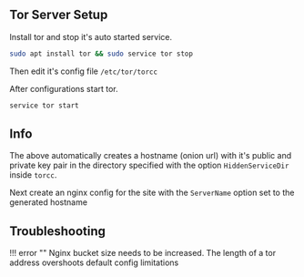 ## Tor Server Setup

Install tor and stop it's auto started service.
``` bash
sudo apt install tor && sudo service tor stop
```


Then edit it's config file `/etc/tor/torcc`

After configurations start tor.
``` bash
service tor start
```


## Info

The above automatically creates a hostname (onion url) with it's public and private key pair in the directory specified with the option `HiddenServiceDir` inside `torcc`.

Next create an nginx config for the site with the `ServerName` option set to the generated hostname

## Troubleshooting

!!! error ""
    Nginx bucket size needs to be increased. The length of a tor address overshoots default config limitations



[^1]: https://www.bentasker.co.uk/documentation/linux/307-building-a-tor-hidden-service-from-scratch-part-1

[^2]: https://2019.www.torproject.org/docs/tor-onion-service

[^3]: https://github.com/alecmuffett/the-onion-diaries/blob/master/basic-production-onion-server.md 


